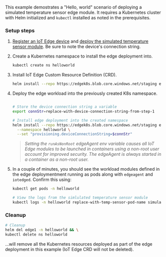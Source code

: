 This example demostrates a "Hello, world" scenario of deploying a simulated temperature sensor edge module. It requires a Kubernetes cluster with Helm initialized and `kubectl` installed as noted in the prerequisites.

### Setup steps

1. [Register an IoT Edge device](https://docs.microsoft.com/azure/iot-edge/quickstart-linux#register-an-iot-edge-device) and [deploy the simulated temperature sensor module](https://docs.microsoft.com/azure/iot-edge/quickstart-linux#deploy-a-module). Be sure to note the device's connection string.

1. Create a Kubernetes namespace to install the edge deployment into.

    ```bash
    kubectl create ns helloworld
    ```

1. Install IoT Edge Custom Resource Definition (CRD).

    ```bash
    helm install --repo https://edgek8s.blob.core.windows.net/staging edge-crd edge-kubernetes-crd  
    ```

1. Deploy the edge workload into the previously created K8s namespace.

    ```bash

    # Store the device connection string a variable
    export connStr=replace-with-device-connection-string-from-step-1

    # Install edge deployment into the created namespace
    helm install --repo https://edgek8s.blob.core.windows.net/staging edge1 edge-kubernetes \
      --namespace helloworld \
      --set "provisioning.deviceConnectionString=$connStr"

    ```

    >*Setting the `runAsNonRoot` edgeAgent env variable causes all IoT Edge modules to be launched in containers using a non-root user account for improved security. The edgeAgent is always started in a container as a non-root user.*

6. In a couple of minutes, you should see the workload modules defined in the edge deploymentment running as pods along with `edgeagent` and `iotedged`. Confirm this using:

    ```bash
    kubectl get pods -n helloworld

    # View the logs from the simlulated temperature sensor module
    kubectl logs -n helloworld replace-with-temp-sensor-pod-name simulatedtemperaturesensor
    ```

### Cleanup

```bash
# Cleanup
helm del edge1 -n helloworld && \
kubectl delete ns helloworld
 ```` 
 ...will remove all the  Kubernetes resources deployed as part of the edge deployment in this example (IoT Edge CRD will not be deleted).




